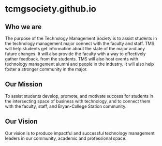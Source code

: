 # tcmgsociety.github.io

## Who we are

The purpose of the Technology Management Society is to assist students in the technology management major connect with the faculty and staff. TMS will help students get information about the state of the major and any future changes. It will also provide the faculty with a way to effectively gather feedback. from the students. TMS will also host events with technology management alumni and people in the industry. It will also help foster a stronger community in the major.

## Our Mission

To assist students develop, promote, and motivate success for students in the intersecting space of business with technology, and to connect them with the faculty, staff, and Bryan-College Station community.

## Our Vision

Our vision is to produce impactful and successful technology management leaders in our community, academic and professional space.

